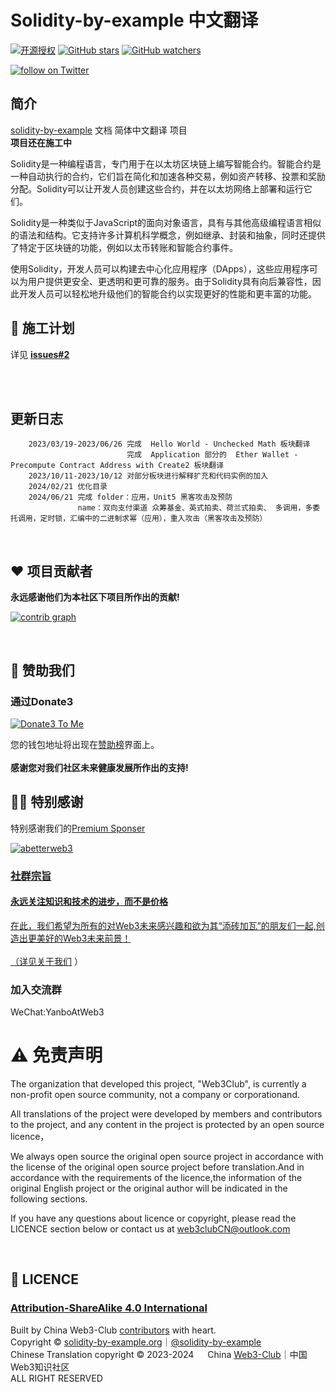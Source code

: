 # Solidity-by-example 中文翻译
[![开源授权](https://img.shields.io/github/license/Web3-Club/solidity-by-example_Chinese)](https://github.com/Web3-Club/solidity-by-example_Chinese)                                                                                      [![GitHub stars](https://img.shields.io/github/stars/Web3-Club/solidity-by-example_Chinese.svg?style=social&label=Stars)](https://github.com/Web3-Club/solidity-by-example_Chinese)                                   [![GitHub watchers](https://img.shields.io/github/watchers/Web3-Club/solidity-by-example_Chinese.svg?style=social&label=Watch)](https://github.com/Web3-Club/solidity-by-example_Chinese)<br>


<a href="https://twitter.com/intent/follow?screen_name=web3clubCN">
        <img src="https://img.shields.io/twitter/follow/web3clubCN?style=social&logo=X"
            alt="follow on Twitter"></a>

## 简介
[solidity-by-example](https://solidity-by-example.org/) 文档 简体中文翻译 项目<br>
**项目还在施工中**

Solidity是一种编程语言，专门用于在以太坊区块链上编写智能合约。智能合约是一种自动执行的合约，它们旨在简化和加速各种交易，例如资产转移、投票和奖励分配。Solidity可以让开发人员创建这些合约，并在以太坊网络上部署和运行它们。

Solidity是一种类似于JavaScript的面向对象语言，具有与其他高级编程语言相似的语法和结构。它支持许多计算机科学概念，例如继承、封装和抽象，同时还提供了特定于区块链的功能，例如以太币转账和智能合约事件。

使用Solidity，开发人员可以构建去中心化应用程序（DApps），这些应用程序可以为用户提供更安全、更透明和更可靠的服务。由于Solidity具有向后兼容性，因此开发人员可以轻松地升级他们的智能合约以实现更好的性能和更丰富的功能。


## 🔖 施工计划
详见 **[issues#2](https://github.com/Web3-Club/solidity-by-example_Chinese/issues/2)**

<br>
<br>

## 更新日志
        
        2023/03/19-2023/06/26 完成  Hello World - Unchecked Math 板块翻译
                              完成  Application 部分的  Ether Wallet -  Precompute Contract Address with Create2 板块翻译
        2023/10/11-2023/10/12 对部分板块进行解释扩充和代码实例的加入
        2024/02/21 优化目录
        2024/06/21 完成 folder：应用，Unit5 黑客攻击及预防
                   name：双向支付渠道 众筹基金、英式拍卖、荷兰式拍卖、 多调用，多委托调用，定时锁，汇编中的二进制求幂（应用），重入攻击（黑客攻击及预防）

<br>

## ❤️ 项目贡献者
**永远感谢他们为本社区下项目所作出的贡献!**

[![contrib graph](https://contrib.rocks/image?repo=Web3-Club/solidity-by-example_Chinese)](https://github.com/Web3-Club/solidity-by-example_Chinese/graphs/contributors)

<br>

## 💐 赞助我们 
### 通过Donate3


<a href="https://www.donate3.xyz/donateTo?cid=bafkreif5ecvwp7vanir2geib43nws7zvaac46rvlryzwwm47knutcv6xee" target="_blank"><img src="https://www.donate3.xyz/Donate3ToMe.svg" alt="Donate3 To Me"></a>

您的钱包地址将出现在[赞助榜](https://github.com/Web3-Club/Sponsor)界面上。<br>  
**感谢您对我们社区未来健康发展所作出的支持!**

## 👏🏻 特别感谢 
特别感谢我们的[Premium Sponser](https://github.com/Web3-Club/Sponsor/blob/main/Premium%20sponsors.md)

<a href="https://abetterweb3.notion.site"><img src="https://user-images.githubusercontent.com/76860915/220133607-dddc3468-0cda-4065-bce3-3b275dfe6ad1.png" alt="abetterweb3">

### **社群宗旨**   
#### **永远关注知识和技术的进步，而不是价格**<br>   
在此，我们希望为所有的对Web3未来感兴趣和欲为其“添砖加瓦”的朋友们一起,创造出更美好的Web3未来前景！<br>  
（详见[关于我们](https://github.com/Web3-Club/Intro.#%E7%AE%80%E4%BB%8B) ）



### 加入交流群
WeChat:YanboAtWeb3


# ⚠️ 免责声明

The organization that developed this project, "Web3Club", is currently a non-profit open source community, not a company or corporationand.

All translations of the project were developed by members and contributors to the project, and any content in the project is protected by an open source licence，

We always open source the original open source project in accordance with the license of the original open source project before translation.And in accordance with the requirements of the licence,the information of the original English project or the original author will be indicated in the following sections.

If you have any questions about licence or copyright, please read the LICENCE section below or contact us at web3clubCN@outlook.com

<br>

## 📖 LICENCE
### [Attribution-ShareAlike 4.0 International](https://creativecommons.org/licenses/by-sa/4.0/legalcode)<br>
Built by China Web3-Club [contributors](https://github.com/Web3-Club/solidity-by-example_Chinese/graphs/contributors) with heart. <br> 
Copyright © [solidity-by-example.org](https://solidity-by-example.org/)｜[@solidity-by-example](https://github.com/solidity-by-example)<br> 
Chinese Translation copyright © 2023-2024 &emsp; China [Web3-Club](https://github.com/Web3-Club)｜中国Web3知识社区<br> 
ALL RIGHT RESERVED  



